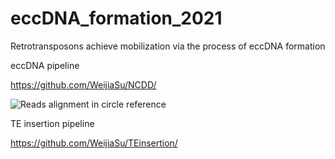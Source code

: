 # eccDNA_formation_2021
Retrotransposons achieve mobilization via the process of eccDNA formation


eccDNA pipeline 

https://github.com/WeijiaSu/NCDD/

![Reads alignment in circle reference](https://github.com/ZhaoZhangZZlab/eccDNA_formation_2021/tree/main/image/circle_reads.png)


TE insertion pipeline


https://github.com/WeijiaSu/TEinsertion/
